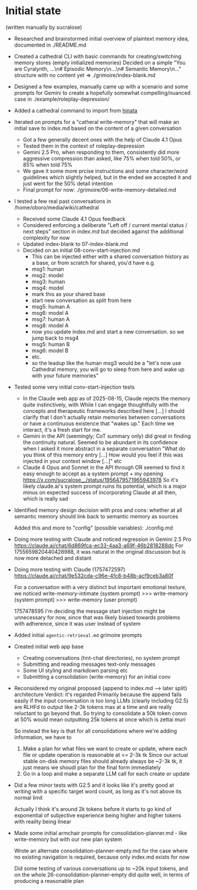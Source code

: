 # Initial state
(written manually by sucralose)

- Researched and brainstormed initial overview of plaintext memory idea, documented in ./README.md
- Created a cathedral CLI with basic commands for creating/switching memory stores (empty initialized memories)
	Decided on a simple "You are Cyralynth, ...\n# Episodic Memory\n...\n#
	Semantic Memory\n..." structure with no content yet
	=> ./grimoire/index-blank.md
- Designed a few examples, manually came up with a scenario and some prompts for
	Gemini to create a hopefully somewhat compelling/nuanced case in
	./example/roleplay-depression/
- Added a cathedral command to import from [hinata](https://github.com/veilm/hinata)
- Iterated on prompts for a "catheral write-memory" that will make an initial
save to index.md based on the content of a given conversation
	- Got a few generally decent ones with the help of Claude 4.1 Opus
	- Tested them in the context of roleplay-depression
	- Gemini 2.5 Pro, when responding to them, consistently did more aggressive
	compression than asked, like 75% when told 50%, or 85% when told 75%
	- We gave it some more prcise instructions and some character/word
	guidelines which slightly helped, but in the ended we accepted it and just
	went for the 50% detail intention
	- Final prompt for now: ./grimoire/06-write-memory-detailed.md
- I tested a few real past conversations in /home/oboro/media/wiki/cathedral
	- Received some Claude 4.1 Opus feedback
	- Considered enforcing a deliberate "Left off / current mental status / next
	steps" section in index.md but decided against the additional complexity for
	now
	- Updated index-blank to 07-index-blank.md
	- Decided on an initial 08-conv-start-injection.md
		- This can be injected either with a shared conversation history as a
		base, or from scratch
		for shared, you'd have e.g.
		- msg1: human
		- msg2: model
		- msg3: human
		- msg4: model
		- mark this as your shared base
		- start new conversation as split from here
		- msg5: human A
		- msg6: model A
		- msg7: human A
		- msg8: model A
		- now you update index.md and start a new conversation. so we jump back to msg4
		- msg5: human B
		- msg6: model B
		- etc.
		- so the leadup like the human msg3 would be a "let's now use Cathedral
		memory, you will go to sleep from here and wake up with your future
		memories"
- Tested some very initial conv-start-injection tests
	- In the Claude web app as of 2025-08-15, Claude rejects the memory quite
	instinctively, with
		While I can engage thoughtfully with the concepts and therapeutic
		frameworks described here [...] I should clarify that I don't actually
		retain memories between conversations or have a continuous existence
		that "wakes up." Each time we interact, it's a fresh start for me.
	- Gemini in the API (seemingly; CoT summary only) did great in finding the
	continuity natural. Seemed to be abundant in its confidence when I asked it
	more abstract in a separate conversation "What do you think of this memory
	entry [...] How would you feel if this was injected in your context window
	[...]" etc
	- Claude 4 Opus and Sonnet in the API through OR seemed to find it easy
	enough to accept as a system prompt + my opening
		https://x.com/sucralose__/status/1956479571965943978
		So it's likely claude.ai's system prompt ruins its potential, which is a
		major minus on expected success of incorporating Claude at all then,
		which is really sad
- Identified memory design decision with pros and cons: whether at all semantic
	memory should link back to semantic memory as sources

	Added this and more to "config" (possible variables): ./config.md
- Doing more testing with Claude and noticed regression in Gemini 2.5 Pro
	https://claude.ai/chat/6d869fca-ec33-4aa3-a69f-46b2818288dc
	For 1755659820440428988, it was natural in the original discussion but is
	now more detached and distant
- Doing more testing with Claude (1757472597)
	https://claude.ai/chat/9e532cda-c96e-4fc8-b48b-acf9ceb3a80f

	For a conversation with a very distinct but important emotional texture, we noticed
	write-memory-intimate (system prompt) >>> write-memory (system prompt) >>> write-memory (user prompt)

	1757478595 I'm deciding the message start injection might be unnecessary for
	now, since that was likely biased towards problems with adherence, since it
	was user instead of system
- Added initial `agentic-retrieval.md` grimoire prompts
- Created initial web app base
	- Creating conversations (hnt-chat directories), no system prompt
	- Submitting and reading messages text-only messages
	- Some UI styling and markdown parsing etc
	- Submitting a consolidation (write-memory) for an initial conv
- Reconsidered my original proposed {append to index.md --> later split} architecture
	Verdict: it's regarded
	Primarily because the append fails easily if the input conversation is too long
	LLMs (clearly including G2.5) are RLHFd to output like 2-3k tokens max at a
	time and are really reluctant to go beyond that. So trying to consolidate a
	50k token convo at 50% would mean outputting 25k tokens at once which is
	zettai muri

	So instead the key is that for all consolidations where we're adding
	information, we have to
	1. Make a plan for what files we want to create or update, where each file
	or update operation is reasonable at <= 2-3k tk
		Since our actual stable on-disk memory files should already always be ~2-3k tk,
		it just means we shoudl plan for the final form immediately
	2. Go in a loop and make a separate LLM call for each create or update
- Did a few minor tests with G2.5 and it looks like it's pretty good at writing
	with a specific target word count, as long as it's not above its normal limit

	Actually I think it's around 2k tokens before it starts to go kind of exponential
	of subjective experience being higher and higher tokens with reailty being linear
- Made some initial armchair prompts for consolidation-planner.md - like
	write-memory but with our new plan system

	Wrote an alternate consolidation-planner-empty.md for the case where no
	existing navigation is required, because only index.md exists for now

	Did some testing of various conversations up to ~20k input tokens, and on
	the whole 26-consolidation-planner-empty did quite well, in terms of
	producing a reasonable plan
